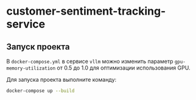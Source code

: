 # customer-sentiment-tracking-service

## Запуск проекта
В `docker-compose.yml` в сервисе `vllm` можно изменить параметр `gpu-memory-utilization` от 0.5 до 1.0 для оптимизации использования GPU.

Для запуска проекта выполните команду:
```bash
docker-compose up --build
```